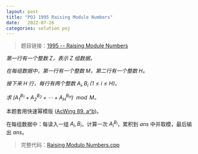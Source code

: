 ```yaml
---
layout: post
title: "POJ 1995 Raising Module Numbers"
date:   2022-07-26
categories: solution poj
---
```


> 题目链接：<a href="http://poj.org/problem?id=1995" target="_blank">1995 -- Raising Module Numbers</a>

*第一行有一个整数 $Z$，表示 $Z$ 组数据。*

*在每组数据中，第一行有一个整数 $M$，第二行有一个整数 $H$。*

*接下来 $H$ 行，每行有两个整数 $A_i, B_i$ ($1 \leq i \leq H$)。*  

*求 $(A_1^{B_1} + A_2^{B_2} + \cdots + A_H^{B_H}) \mod M$。*

本题套用快速幂模版 (<a href="https://lyccrius.github.io/solution/acwing/89.html" target="_blank">AcWing 89. a^b</a>)。

在每组数据中：每读入一组 $A_i, B_i$，计算一次 $A_i^{B_i}$，累积到 $ans$ 中并取模，最后输出 $ans$。

> 完整代码：<a href="https://gitee.com/lyccrius/oi/blob/master/POJ/1195/Raising%20Modulo%20Numbers.cpp" target="_blank">Raising Modulo Numbers.cpp</a>
